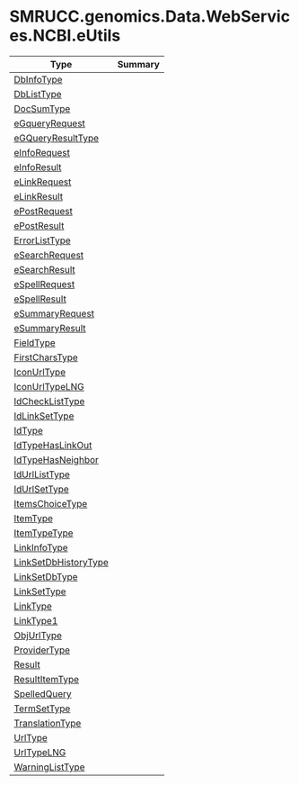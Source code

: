 ﻿
# SMRUCC.genomics.Data.WebServices.NCBI.eUtils

|Type|Summary|
|----|-------|
|[DbInfoType](./DbInfoType.md)||
|[DbListType](./DbListType.md)||
|[DocSumType](./DocSumType.md)||
|[eGqueryRequest](./eGqueryRequest.md)||
|[eGQueryResultType](./eGQueryResultType.md)||
|[eInfoRequest](./eInfoRequest.md)||
|[eInfoResult](./eInfoResult.md)||
|[eLinkRequest](./eLinkRequest.md)||
|[eLinkResult](./eLinkResult.md)||
|[ePostRequest](./ePostRequest.md)||
|[ePostResult](./ePostResult.md)||
|[ErrorListType](./ErrorListType.md)||
|[eSearchRequest](./eSearchRequest.md)||
|[eSearchResult](./eSearchResult.md)||
|[eSpellRequest](./eSpellRequest.md)||
|[eSpellResult](./eSpellResult.md)||
|[eSummaryRequest](./eSummaryRequest.md)||
|[eSummaryResult](./eSummaryResult.md)||
|[FieldType](./FieldType.md)||
|[FirstCharsType](./FirstCharsType.md)||
|[IconUrlType](./IconUrlType.md)||
|[IconUrlTypeLNG](./IconUrlTypeLNG.md)||
|[IdCheckListType](./IdCheckListType.md)||
|[IdLinkSetType](./IdLinkSetType.md)||
|[IdType](./IdType.md)||
|[IdTypeHasLinkOut](./IdTypeHasLinkOut.md)||
|[IdTypeHasNeighbor](./IdTypeHasNeighbor.md)||
|[IdUrlListType](./IdUrlListType.md)||
|[IdUrlSetType](./IdUrlSetType.md)||
|[ItemsChoiceType](./ItemsChoiceType.md)||
|[ItemType](./ItemType.md)||
|[ItemTypeType](./ItemTypeType.md)||
|[LinkInfoType](./LinkInfoType.md)||
|[LinkSetDbHistoryType](./LinkSetDbHistoryType.md)||
|[LinkSetDbType](./LinkSetDbType.md)||
|[LinkSetType](./LinkSetType.md)||
|[LinkType](./LinkType.md)||
|[LinkType1](./LinkType1.md)||
|[ObjUrlType](./ObjUrlType.md)||
|[ProviderType](./ProviderType.md)||
|[Result](./Result.md)||
|[ResultItemType](./ResultItemType.md)||
|[SpelledQuery](./SpelledQuery.md)||
|[TermSetType](./TermSetType.md)||
|[TranslationType](./TranslationType.md)||
|[UrlType](./UrlType.md)||
|[UrlTypeLNG](./UrlTypeLNG.md)||
|[WarningListType](./WarningListType.md)||

